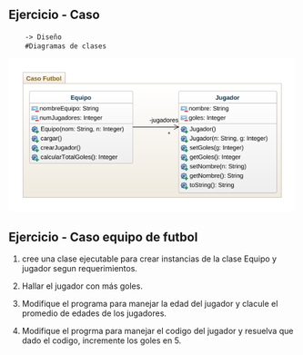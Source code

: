 
## Ejercicio - Caso 

        -> Diseño
        #Diagramas de clases
![Diagrama de clases](diagrama.png "Diagrama de clases")

## Ejercicio - Caso equipo de futbol

1. cree una clase ejecutable para crear instancias de la clase Equipo y jugador segun requerimientos.

2. Hallar el jugador con más goles.

3. Modifique el programa para manejar la edad del jugador y clacule el promedio de edades de los jugadores.

4. Modifique el progrma para manejar el codigo del jugador y resuelva que dado el codigo, incremente los goles en 5.

